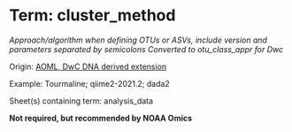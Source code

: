 # Term: cluster_method

*Approach/algorithm when defining OTUs or ASVs, include version and parameters separated by semicolons
Converted to otu_class_appr for Dwc*

Origin: [AOML, DwC DNA derived extension](https://rs.gbif.org/extension/gbif/1.0/dna_derived_data_2022-02-23.xml)

Example: Tourmaline; qiime2-2021.2; dada2

Sheet(s) containing term: analysis_data

**Not required, but recommended by NOAA Omics**